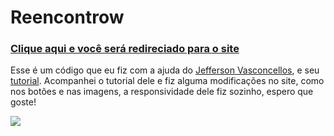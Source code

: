 # Reencontrow

<h3><a href="https://allan-carlos.github.io/Reencontrow/">Clique aqui e você será redireciado para o site<a></h3>

 Esse é um código que eu fiz com a ajuda do <a href="https://www.youtube.com/channel/UC_WO2iwoesNlqEKX5EyheuA">Jefferson Vasconcellos</a>, e seu <a href="https://www.youtube.com/watch?v=EA7rYIdF_9g">tutorial</a>. Acompanhei o tutorial dele e fiz alguma modificações no site, como nos botões e nas imagens, a responsividade dele fiz sozinho, espero que goste!
 
 <img src="https://imgur.com/EmSea0Z.png">
